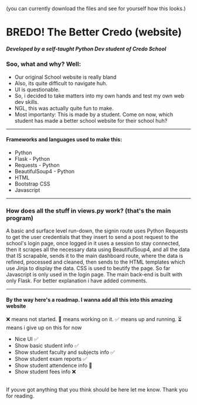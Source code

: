(you can currently download the files and see for yourself how this looks.)
<br>
<h1>BREDO! The Better Credo (website)</h1>
<h5>Developed by a self-taught Python Dev student of Credo School</h5>
<h3>Soo, what and why? Well:</h3>
<ul>
  <li>Our original School website is really bland</li>
  <li>Also, its quite difficult to navigate huh.</li>
  <li>UI is questionable.</li>
  <li>So, i decided to take matters into my own hands and test my own web dev skills.</li>
  <li>NGL, this was actually quite fun to make.</li>
  <li>Most importanty: This is made by a student. Come on now, which student has made a better school website for their school huh?</li>
</ul>
<hr>
<h4>Frameworks and languages used to make this:</h4>
<ul>
  <li>Python</li>
  <li>Flask - Python</li>
  <li>Requests - Python</li>
  <li>BeautifulSoup4 - Python</li>
  <li>HTML</li>
  <li>Bootstrap CSS</li>
  <li>Javascript</li>
</ul>
<hr>
<h3>How does all the stuff in views.py work? (that's the main program)</h3>
<p>
  A basic and surface level run-down, the signin route uses Python Requests to get the user credentials that they insert to send a post request to the school's login page, once logged in it uses a session to stay connected, then it scrapes all the necessary data using BeautifulSoup4, and all the data that IS scrapable, sends it to the main dashboard route, where the data is refined, processed and cleaned, then sends to the HTML templates which use Jinja to display the data. CSS is used to beutify the page. So far Javascript is only used in the login page. The main back-end is built with only Flask. For better explanation i have added comments.
</p>
<hr>
<h4>By the way here's a roadmap. I wanna add all this into this amazing website</h4>
<p>❌ means not started. 🚧 means working on it. ✅ means up and running. ⏳ means i give up on this for now</p>
<ul>
  <li>Nice UI  ✅</li>  
  <li>Show basic student info  ✅</li>  
  <li>Show student faculty and subjects info  ✅</li>  
  <li>Show student exam reports  ✅</li>  
  <li>Show student attendence info  🚧</li>
  <li>Show student fees info ❌</li>
</ul>
<br>
If youve got anything that you think should be here let me know.
Thank you for reading.
